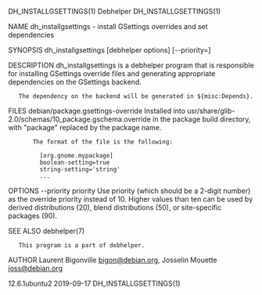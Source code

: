 DH_INSTALLGSETTINGS(1)                                                                                                                                 Debhelper                                                                                                                                 DH_INSTALLGSETTINGS(1)

NAME
       dh_installgsettings - install GSettings overrides and set dependencies

SYNOPSIS
       dh_installgsettings [debhelper options] [--priority=<number>]

DESCRIPTION
       dh_installgsettings is a debhelper program that is responsible for installing GSettings override files and generating appropriate dependencies on the GSettings backend.

       The dependency on the backend will be generated in ${misc:Depends}.

FILES
       debian/package.gsettings-override
           Installed into usr/share/glib-2.0/schemas/10_package.gschema.override in the package build directory, with "package" replaced by the package name.

           The format of the file is the following:

             [org.gnome.mypackage]
             boolean-setting=true
             string-setting='string'
             ...

OPTIONS
       --priority priority
           Use priority (which should be a 2-digit number) as the override priority instead of 10. Higher values than ten can be used by derived distributions (20), blend distributions (50), or site-specific packages (90).

SEE ALSO
       debhelper(7)

       This program is a part of debhelper.

AUTHOR
       Laurent Bigonville <bigon@debian.org>, Josselin Mouette <joss@debian.org>

12.6.1ubuntu2                                                                                                                                          2019-09-17                                                                                                                                DH_INSTALLGSETTINGS(1)
